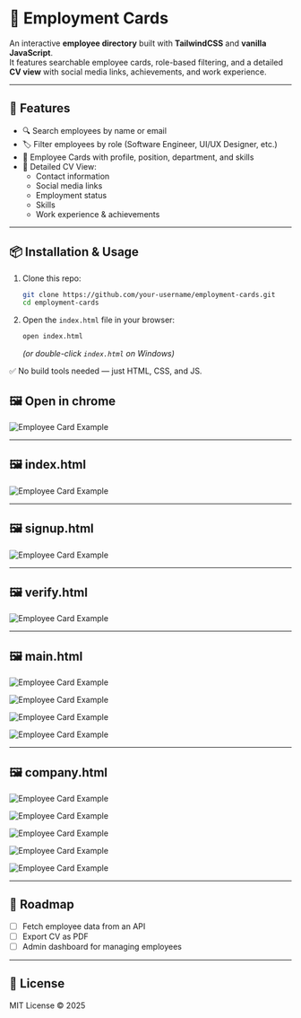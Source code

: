 # 📇 Employment Cards

An interactive **employee directory** built with **TailwindCSS** and **vanilla JavaScript**.  
It features searchable employee cards, role-based filtering, and a detailed **CV view** with social media links, achievements, and work experience.

---

## 🚀 Features

- 🔍 Search employees by name or email  
- 🏷️ Filter employees by role (Software Engineer, UI/UX Designer, etc.)  
- 📑 Employee Cards with profile, position, department, and skills  
- 📄 Detailed CV View:
  - Contact information  
  - Social media links  
  - Employment status  
  - Skills  
  - Work experience & achievements  

---

## 📦 Installation & Usage

1. Clone this repo:

   ```bash
   git clone https://github.com/your-username/employment-cards.git
   cd employment-cards
   ```

2. Open the `index.html` file in your browser:

   ```bash
   open index.html
   ```

   *(or double-click `index.html` on Windows)*

✅ No build tools needed — just HTML, CSS, and JS.

## 🖼️ Open in chrome

![Employee Card Example](doc/0.png)


---

## 🖼️ index.html

![Employee Card Example](doc/1.png)

---


## 🖼️ signup.html

![Employee Card Example](doc/2.png)

---


## 🖼️ verify.html

![Employee Card Example](doc/3.png)

---


## 🖼️ main.html

![Employee Card Example](doc/4.png)


![Employee Card Example](doc/5.png)


![Employee Card Example](doc/6.png)


![Employee Card Example](doc/7.png)

---


## 🖼️ company.html

![Employee Card Example](doc/8.png)


![Employee Card Example](doc/9.png)


![Employee Card Example](doc/10.png)


![Employee Card Example](doc/11.png)


![Employee Card Example](doc/12.png)

---

## 📌 Roadmap

- [ ] Fetch employee data from an API  
- [ ] Export CV as PDF  
- [ ] Admin dashboard for managing employees  

---

## 📄 License

MIT License © 2025
